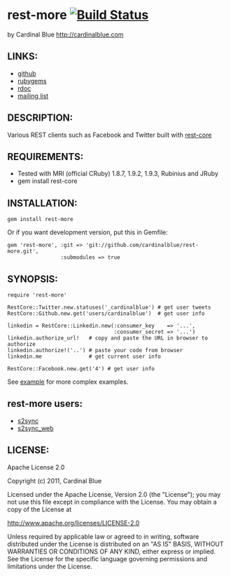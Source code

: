 # rest-more [![Build Status](http://travis-ci.org/godfat/rest-more.png)](http://travis-ci.org/godfat/rest-more)

by Cardinal Blue <http://cardinalblue.com>

## LINKS:

* [github](https://github.com/cardinalblue/rest-more)
* [rubygems](http://rubygems.org/gems/rest-more)
* [rdoc](http://rdoc.info/projects/cardinalblue/rest-more)
* [mailing list](http://groups.google.com/group/rest-core/topics)

## DESCRIPTION:

Various REST clients such as Facebook and Twitter built with [rest-core][]

[rest-core]: https://github.com/cardinalblue/rest-core

## REQUIREMENTS:

* Tested with MRI (official CRuby) 1.8.7, 1.9.2, 1.9.3, Rubinius and JRuby
* gem install rest-core

## INSTALLATION:

    gem install rest-more

Or if you want development version, put this in Gemfile:

    gem 'rest-more', :git => 'git://github.com/cardinalblue/rest-more.git',
                     :submodules => true

## SYNOPSIS:

    require 'rest-more'

    RestCore::Twitter.new.statuses('_cardinalblue') # get user tweets
    RestCore::Github.new.get('users/cardinalblue')  # get user info

    linkedin = RestCore::Linkedin.new(:consumer_key    => '...',
                                      :consumer_secret => '...')
    linkedin.authorize_url!   # copy and paste the URL in browser to authorize
    linkedin.authorize!('..') # paste your code from browser
    linkedin.me               # get current user info

    RestCore::Facebook.new.get('4') # get user info

See [example][] for more complex examples.

[example]: https://github.com/cardinalblue/rest-more/tree/master/example

## rest-more users:

* [s2sync](https://github.com/brucehsu/s2sync)
* [s2sync_web](https://github.com/brucehsu/s2sync_web)

## LICENSE:

Apache License 2.0

Copyright (c) 2011, Cardinal Blue

Licensed under the Apache License, Version 2.0 (the "License");
you may not use this file except in compliance with the License.
You may obtain a copy of the License at

   <http://www.apache.org/licenses/LICENSE-2.0>

Unless required by applicable law or agreed to in writing, software
distributed under the License is distributed on an "AS IS" BASIS,
WITHOUT WARRANTIES OR CONDITIONS OF ANY KIND, either express or implied.
See the License for the specific language governing permissions and
limitations under the License.
